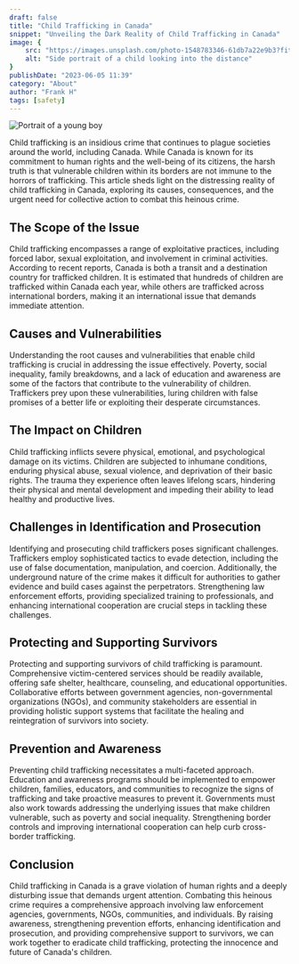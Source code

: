 ```yaml
---
draft: false
title: "Child Trafficking in Canada"
snippet: "Unveiling the Dark Reality of Child Trafficking in Canada"
image: {
    src: "https://images.unsplash.com/photo-1548783346-61db7a22e9b3?fit=crop&w=430&q=240",
    alt: "Side portrait of a child looking into the distance"
}
publishDate: "2023-06-05 11:39"
category: "About"
author: "Frank H"
tags: [safety]
---     
```


![Portrait of a young boy](https://images.pexels.com/photos/16980257/pexels-photo-16980257/free-photo-of-portrait-of-boy.jpeg?fit=crop&auto=compress&cs=tinysrgb&w=1260&h=750&dpr=1)

Child trafficking is an insidious crime that continues to plague societies around the world, including Canada. While Canada is known for its commitment to human rights and the well-being of its citizens, the harsh truth is that vulnerable children within its borders are not immune to the horrors of trafficking. This article sheds light on the distressing reality of child trafficking in Canada, exploring its causes, consequences, and the urgent need for collective action to combat this heinous crime.

## The Scope of the Issue
Child trafficking encompasses a range of exploitative practices, including forced labor, sexual exploitation, and involvement in criminal activities. According to recent reports, Canada is both a transit and a destination country for trafficked children. It is estimated that hundreds of children are trafficked within Canada each year, while others are trafficked across international borders, making it an international issue that demands immediate attention.

## Causes and Vulnerabilities
Understanding the root causes and vulnerabilities that enable child trafficking is crucial in addressing the issue effectively. Poverty, social inequality, family breakdowns, and a lack of education and awareness are some of the factors that contribute to the vulnerability of children. Traffickers prey upon these vulnerabilities, luring children with false promises of a better life or exploiting their desperate circumstances.

## The Impact on Children
Child trafficking inflicts severe physical, emotional, and psychological damage on its victims. Children are subjected to inhumane conditions, enduring physical abuse, sexual violence, and deprivation of their basic rights. The trauma they experience often leaves lifelong scars, hindering their physical and mental development and impeding their ability to lead healthy and productive lives.

## Challenges in Identification and Prosecution
Identifying and prosecuting child traffickers poses significant challenges. Traffickers employ sophisticated tactics to evade detection, including the use of false documentation, manipulation, and coercion. Additionally, the underground nature of the crime makes it difficult for authorities to gather evidence and build cases against the perpetrators. Strengthening law enforcement efforts, providing specialized training to professionals, and enhancing international cooperation are crucial steps in tackling these challenges.

## Protecting and Supporting Survivors
Protecting and supporting survivors of child trafficking is paramount. Comprehensive victim-centered services should be readily available, offering safe shelter, healthcare, counseling, and educational opportunities. Collaborative efforts between government agencies, non-governmental organizations (NGOs), and community stakeholders are essential in providing holistic support systems that facilitate the healing and reintegration of survivors into society.

## Prevention and Awareness
Preventing child trafficking necessitates a multi-faceted approach. Education and awareness programs should be implemented to empower children, families, educators, and communities to recognize the signs of trafficking and take proactive measures to prevent it. Governments must also work towards addressing the underlying issues that make children vulnerable, such as poverty and social inequality. Strengthening border controls and improving international cooperation can help curb cross-border trafficking.

## Conclusion
Child trafficking in Canada is a grave violation of human rights and a deeply disturbing issue that demands urgent attention. Combating this heinous crime requires a comprehensive approach involving law enforcement agencies, governments, NGOs, communities, and individuals. By raising awareness, strengthening prevention efforts, enhancing identification and prosecution, and providing comprehensive support to survivors, we can work together to eradicate child trafficking, protecting the innocence and future of Canada's children.
